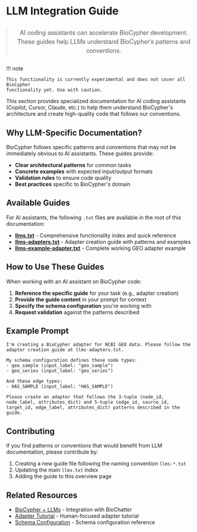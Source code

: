 # LLM Integration Guide

<div style="text-align: center; margin: 2em 0;">
    <blockquote style="font-family: 'Helvetica Neue', Arial, sans-serif; font-weight: 300; font-size: 1.2em; max-width: 800px; margin: 0 auto;">
        AI coding assistants can accelerate BioCypher development.<br>
        These guides help LLMs understand BioCypher's patterns and conventions.
    </blockquote>
</div>

!!! note

    This functionality is currently experimental and does not cover all BioCypher
    functionality yet. Use with caution.

This section provides specialized documentation for AI coding assistants (Copilot, Cursor, Claude, etc.) to help them understand BioCypher's architecture and create high-quality code that follows our conventions.

## Why LLM-Specific Documentation?

BioCypher follows specific patterns and conventions that may not be immediately obvious to AI assistants. These guides provide:

- **Clear architectural patterns** for common tasks
- **Concrete examples** with expected input/output formats
- **Validation rules** to ensure code quality
- **Best practices** specific to BioCypher's domain

## Available Guides

For AI assistants, the following `.txt` files are available in the root of this documentation:

- **[llms.txt](llms.txt)** - Comprehensive functionality index and quick reference
- **[llms-adapters.txt](llms-adapters.txt)** - Adapter creation guide with patterns and examples
- **[llms-example-adapter.txt](llms-example-adapter.txt)** - Complete working GEO adapter example

## How to Use These Guides

When working with an AI assistant on BioCypher code:

1. **Reference the specific guide** for your task (e.g., adapter creation)
2. **Provide the guide content** in your prompt for context
3. **Specify the schema configuration** you're working with
4. **Request validation** against the patterns described

## Example Prompt

```
I'm creating a BioCypher adapter for NCBI GEO data. Please follow the adapter creation guide at llms-adapters.txt.

My schema configuration defines these node types:
- geo_sample (input_label: "geo_sample")
- geo_series (input_label: "geo_series")

And these edge types:
- HAS_SAMPLE (input_label: "HAS_SAMPLE")

Please create an adapter that follows the 3-tuple (node_id, node_label, attributes_dict) and 5-tuple (edge_id, source_id, target_id, edge_label, attributes_dict) patterns described in the guide.
```

## Contributing

If you find patterns or conventions that would benefit from LLM documentation, please contribute by:

1. Creating a new guide file following the naming convention `llms-*.txt`
2. Updating the main `llms.txt` index
3. Adding the guide to this overview page

## Related Resources

- [BioCypher + LLMs](biocypher-project/biochatter-integration.md) - Integration with BioChatter
- [Adapter Tutorial](learn/tutorials/tutorial003_adapters.md) - Human-focused adapter tutorial
- [Schema Configuration](reference/schema-config.md) - Schema configuration reference
